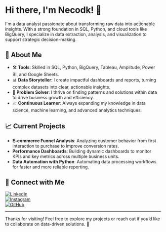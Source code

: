 # Hi there, I'm Necodk! 👋

I'm a data analyst passionate about transforming raw data into actionable insights. With a strong foundation in SQL, Python, and cloud tools like BigQuery, I specialize in data extraction, analysis, and visualization to support strategic decision-making.

## 🌟 About Me

- 🛠️ **Tools**: Skilled in SQL, Python, BigQuery, Tableau, Amplitude, Power BI, and Google Sheets.
- 📊 **Data Storyteller**: I create impactful dashboards and reports, turning complex datasets into clear, actionable insights.
- 🚀 **Problem Solver**: I thrive on finding patterns and solutions within data to drive business growth and efficiency.
- 📈 **Continuous Learner**: Always expanding my knowledge in data science, machine learning, and advanced analytics techniques.

## 📈 Current Projects

- **E-commerce Funnel Analysis**: Analyzing customer behavior from first interaction to purchase to improve conversion rates.
- **Performance Dashboards**: Building dynamic dashboards to monitor KPIs and key metrics across multiple business units.
- **Data Automation with Python**: Automating data processing workflows for faster and more reliable reporting.

## 🔗 Connect with Me

[![LinkedIn](https://img.shields.io/badge/LinkedIn-blue?style=for-the-badge&logo=linkedin)](https://www.linkedin.com/in/dogankaraoglu/)  
[![Instagram](https://img.shields.io/badge/Instagram-purple?style=for-the-badge&logo=instagram)](https://www.instagram.com/karaoglu.nd/)  
[![GitHub](https://img.shields.io/badge/GitHub-black?style=for-the-badge&logo=github)](https://github.com/Necodk)

---

Thanks for visiting! Feel free to explore my projects or reach out if you’d like to collaborate on data-driven solutions. 🚀
